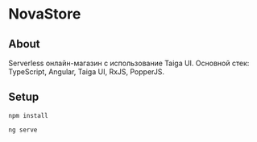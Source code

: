 # NovaStore
## About
Serverless онлайн-магазин c использование Taiga UI.
Основной стек: TypeScript, Angular, Taiga UI, RxJS, PopperJS.
## Setup
```
npm install
```
```
ng serve
```
